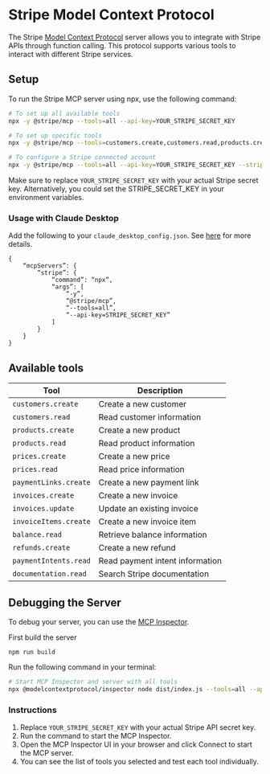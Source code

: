 # Stripe Model Context Protocol

The Stripe [Model Context Protocol](https://modelcontextprotocol.com/) server allows you to integrate with Stripe APIs through function calling. This protocol supports various tools to interact with different Stripe services.

## Setup

To run the Stripe MCP server using npx, use the following command:

```bash
# To set up all available tools
npx -y @stripe/mcp --tools=all --api-key=YOUR_STRIPE_SECRET_KEY

# To set up specific tools
npx -y @stripe/mcp --tools=customers.create,customers.read,products.create --api-key=YOUR_STRIPE_SECRET_KEY

# To configure a Stripe connected account
npx -y @stripe/mcp --tools=all --api-key=YOUR_STRIPE_SECRET_KEY --stripe-account=CONNECTED_ACCOUNT_ID
```

Make sure to replace `YOUR_STRIPE_SECRET_KEY` with your actual Stripe secret key. Alternatively, you could set the STRIPE_SECRET_KEY in your environment variables.


### Usage with Claude Desktop

Add the following to your `claude_desktop_config.json`. See [here](https://modelcontextprotocol.io/quickstart/user) for more details.

```
{
    “mcpServers”: {
        “stripe”: {
            “command”: “npx”,
            “args”: [
                “-y”,
                “@stripe/mcp”,
                “--tools=all”,
                “--api-key=STRIPE_SECRET_KEY”
            ]
        }
    }
}
```

## Available tools

| Tool                  | Description                     |
| --------------------- | ------------------------------- |
| `customers.create`    | Create a new customer           |
| `customers.read`      | Read customer information       |
| `products.create`     | Create a new product            |
| `products.read`       | Read product information        |
| `prices.create`       | Create a new price              |
| `prices.read`         | Read price information          |
| `paymentLinks.create` | Create a new payment link       |
| `invoices.create`     | Create a new invoice            |
| `invoices.update`     | Update an existing invoice      |
| `invoiceItems.create` | Create a new invoice item       |
| `balance.read`        | Retrieve balance information    |
| `refunds.create`      | Create a new refund             |
| `paymentIntents.read` | Read payment intent information |
| `documentation.read`  | Search Stripe documentation     |

## Debugging the Server

To debug your server, you can use the [MCP Inspector](https://modelcontextprotocol.io/docs/tools/inspector).

First build the server

```
npm run build
```

Run the following command in your terminal:

```bash
# Start MCP Inspector and server with all tools
npx @modelcontextprotocol/inspector node dist/index.js --tools=all --api-key=YOUR_STRIPE_SECRET_KEY
```

### Instructions

1. Replace `YOUR_STRIPE_SECRET_KEY` with your actual Stripe API secret key.
2. Run the command to start the MCP Inspector.
3. Open the MCP Inspector UI in your browser and click Connect to start the MCP server.
4. You can see the list of tools you selected and test each tool individually.
